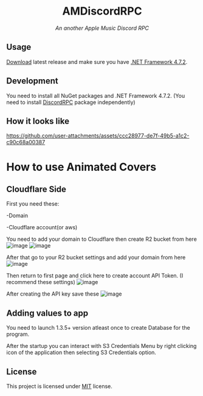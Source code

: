 <h1 align="center"> AMDiscordRPC </h1>
<p align="center"><i>An another Apple Music Discord RPC</i></p>

## Usage
[Download](https://github.com/CrawLeyYou/AMDiscordRPC/releases/latest) latest release and make sure you have [.NET Framework 4.7.2](https://dotnet.microsoft.com/en-us/download/dotnet-framework/net472).

## Development
You need to install all NuGet packages and .NET Framework 4.7.2. (You need to install [DiscordRPC](https://github.com/Lachee/discord-rpc-csharp/releases/download/v1.3.0/DiscordRichPresence.1.3.0.28.nupkg) package independently)

## How it looks like
https://github.com/user-attachments/assets/ccc28977-de7f-49b5-a1c2-c90c68a00387

# How to use Animated Covers
## Cloudflare Side
First you need these:

-Domain

-Cloudflare account(or aws)

You need to add your domain to Cloudflare then create R2 bucket from here
![image](https://github.com/user-attachments/assets/9b925055-d5df-4ca7-bb1e-1240d576dc7a)
![image](https://github.com/user-attachments/assets/f7316901-c6c5-471d-bed8-eea041e038b9)

After that go to your R2 bucket settings and add your domain from here
![image](https://github.com/user-attachments/assets/6d30b4d5-6cf7-4b2a-96c0-488513fc29c4)

Then return to first page and click here to create account API Token. (I recommend these settings)
![image](https://github.com/user-attachments/assets/f38c8320-40df-4dad-988e-37036eb73b05)

After creating the API key save these
![image](https://github.com/user-attachments/assets/49713dfe-5b08-4bd5-a011-63f53568024b)

## Adding values to app
You need to launch 1.3.5+ version atleast once to create Database for the program.

After the startup you can interact with S3 Credentials Menu by right clicking icon of the application then selecting S3 Credentials option. 

## License
This project is licensed under [MIT](https://opensource.org/license/MIT) license.
